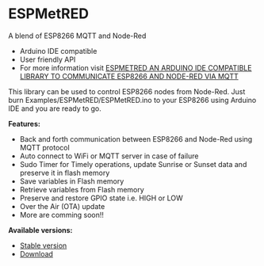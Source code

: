 # ESPMetRED
A blend of ESP8266 MQTT and Node-Red
- Arduino IDE compatible
- User friendly API
- For more information visit <a href="https://hobbytronics.com.pk/esp-met-red/">ESPMETRED AN ARDUINO IDE COMPATIBLE LIBRARY TO COMMUNICATE ESP8266 AND NODE-RED VIA MQTT</a>

This library can be used to control ESP8266 nodes from Node-Red. Just burn Examples/ESPMetRED/ESPMetRED.ino to your ESP8266 using Arduino IDE and you are ready to go.

<strong>Features:</strong>
- Back and forth communication between ESP8266 and Node-Red using MQTT protocol
- Auto connect to WiFi or MQTT server in case of failure
- Sudo Timer for Timely operations, update Sunrise or Sunset data and preserve it in flash memory
- Save variables in Flash memory
- Retrieve variables from Flash memory
- Preserve and restore GPIO state i.e. HIGH or LOW
- Over the Air (OTA) update
- More are comming soon!!

<strong>Available versions:</strong>

- <a href="https://github.com/HobbytronicsPK/ESPMetRED/releases/latest">Stable version</a>
- <a href="https://github.com/HobbytronicsPK/ESPMetRED/archive/v.0.6.2.zip">Download</a>
